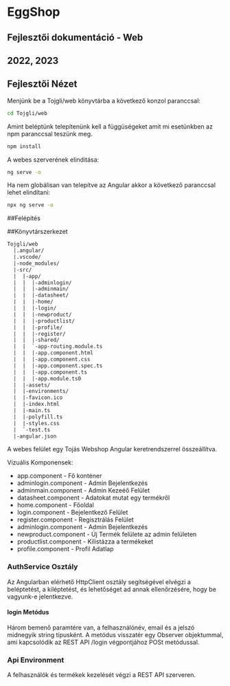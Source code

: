 # EggShop

## Fejlesztői dokumentáció - Web

## 2022, 2023

## Fejlesztői Nézet

Menjünk be a Tojgli/web könyvtárba a következő konzol paranccsal:

```bash
cd Tojgli/web
```

Amint beléptünk telepítenünk kell a függüségeket amit mi esetünkben az npm paranccsal teszünk meg.

```bash
npm install
```

A webes szerverének elinditása:

```bash
ng serve -o
```

Ha nem globálisan van telepítve az Angular akkor a következő paranccsal lehet elindítani:
```bash
npx ng serve -o
```

##Felépítés

##Könyvtárszerkezet

```txt
Tojgli/web
  |.angular/
  |.vscode/
  |-node_modules/
  |-src/
  |  |-app/
  |  |  |-adminlogin/
  |  |  |-adminmain/
  |  |  |-datasheet/
  |  |  |-home/
  |  |  |-login/
  |  |  |-newproduct/
  |  |  |-productlist/
  |  |  |-profile/
  |  |  |-register/
  |  |  |-shared/
  |  |  `-app-routing.module.ts
  |  |  |-app.component.html
  |  |  |-app.component.css
  |  |  |-app.component.spec.ts
  |  |  |-app.component.ts
  |  |  |-app.module.ts0
  |  |-assets/
  |  |-environments/
  |  |-favicon.ico
  |  |-index.html
  |  |-main.ts
  |  |-polyfill.ts
  |  |-styles.css
  |  `-test.ts
  |-angular.json

```

A webes felület egy Tojás Webshop Angular keretrendszerrel összeállítva.

Vizuális Komponensek:
* app.component - Fő konténer
* adminlogin.component - Admin Bejelentkezés
* adminmain.component - Admin Kezeéő Felület
* datasheet.component - Adatokat mutat egy termékről
* home.component - Főoldal
* login.component - Bejelentkező Felület
* register.component - Regisztrálás Felület
* adminlogin.component - Admin Bejelentkezés
* newproduct.component - Új Termék felülete az admin felületen
* productlist.component - Kilistázza a termékeket
* profile.component - Profil Adatlap

### AuthService Osztály

Az Angularban elérhető HttpClient osztály segítségével elvégzi a beléptetést, a kiléptetést, és lehetőséget ad annak ellenőrzésére, hogy be vagyunk-e jelentkezve.

#### login Metódus

Három bemenő paramtére van, a felhasználónév, email és a jelszó midnegyik string típusként. A metódus visszatér egy Observer objektummal, ami kapcsolódik az REST API /login végpontjához POSt metódussal.

### Api Environment

A felhasználók és termékek kezelését végzi a REST API szerveren.